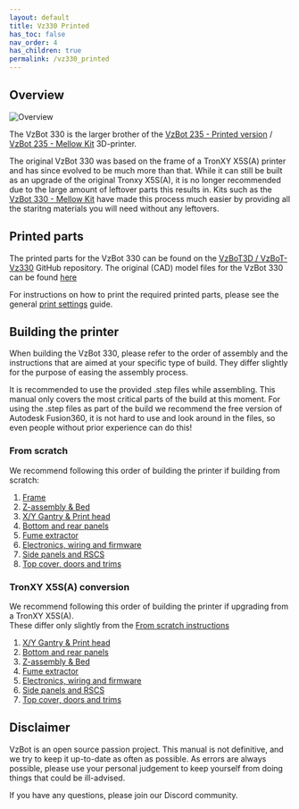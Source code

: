 ```yaml
---
layout: default
title: Vz330 Printed
has_toc: false
nav_order: 4
has_children: true
permalink: /vz330_printed
---
```


## Overview

![Overview](/assets/images/manual/vz330_printed/printed_preview.jpg)

The VzBot 330 is the larger brother of the [VzBot 235 - Printed version](/vz235_printed) / [VzBot 235 - Mellow Kit](/vz235_mellow) 3D-printer.

The original VzBot 330 was based on the frame of a TronXY X5S(A) printer and has since evolved to be much more than that. While it can still be built as an upgrade of the original Tronxy X5S(A), it is no longer recommended due to the large amount of leftover parts this results in. Kits such as the [VzBot 330 - Mellow Kit](/vz330_mellow/) have made this process much easier by providing all the staritng materials you will need without any leftovers.

## Printed parts

The printed parts for the VzBot 330 can be found on the [VzBoT3D / VzBoT-Vz330](hhttps://github.com/VzBoT3D/VzBoT-Vz330/tree/master/Assemblies%20BOM%20and%20STL) GitHub repository. The original (CAD) model files for the VzBot 330 can be found [here](https://github.com/VzBoT3D/VzBoT-Vz330/tree/master/CAD)

For instructions on how to print the required printed parts, please see the general [print settings](../general/misc-info/print-settings) guide.

## Building the printer

When building the VzBot 330, please refer to the order of assembly and the instructions that are aimed at your specific type of build. They differ slightly for the purpose of easing the assembly process.

It is recommended to use the provided .step files while assembling. This manual only
covers the most critical parts of the build at this moment. For using the .step files as part
of the build we recommend the free version of Autodesk Fusion360, it is not hard to use
and look around in the files, so even people without prior experience can do this!

### From scratch

We recommend following this order of building the printer if building from scratch:

1. [Frame]
2. [Z-assembly & Bed]
3. [X/Y Gantry & Print head]
4. [Bottom and rear panels]
5. [Fume extractor]
6. [Electronics, wiring and firmware]
7. [Side panels and RSCS]
8. [Top cover, doors and trims]

### TronXY X5S(A) conversion

We recommend following this order of building the printer if upgrading from a TronXY X5S(A).  
These differ only slightly from the [From scratch instructions](#from-scratch)

1. [X/Y Gantry & Print head]
2. [Bottom and rear panels]
3. [Z-assembly & Bed]
4. [Fume extractor]
5. [Electronics, wiring and firmware]
6. [Side panels and RSCS]
7. [Top cover, doors and trims]

## Disclaimer

VzBot is an open source passion project. This manual is not definitive, and we try to keep it up-to-date as often as possible. As errors are always possible, please use your personal judgement to keep yourself from doing things that could be ill-advised.

If you have any questions, please join our Discord community.

[Bottom and rear panels]: /vz330_printed/bottom_panels
[Electronics, wiring and firmware]: /vz330_printed/electronics
[Frame]: /vz330_printed/frame
[Fume extractor]: /vz330_printed/fume_extractor
[Side panels and RSCS]: /vz330_printed/rscs
[Top cover, doors and trims]: /vz330_printed/top_cover
[X/Y Gantry & Print head]: /vz330_printed/gantry
[Z-assembly & Bed]: /vz330_printed/z_assembly
